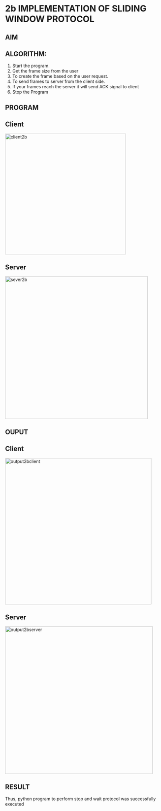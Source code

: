 # 2b IMPLEMENTATION OF SLIDING WINDOW PROTOCOL
## AIM
## ALGORITHM:
1. Start the program.
2. Get the frame size from the user
3. To create the frame based on the user request.
4. To send frames to server from the client side.
5. If your frames reach the server it will send ACK signal to client
6. Stop the Program
## PROGRAM
## Client
<img width="392" alt="client2b" src="https://github.com/NaveenKumarV2005/2b_SLIDING_WINDOW_PROTOCOL/assets/151476286/590c98c8-9937-405b-bea3-90606ff22f21">

## Server
<img width="463" alt="sever2b" src="https://github.com/NaveenKumarV2005/2b_SLIDING_WINDOW_PROTOCOL/assets/151476286/494d0e71-dd66-41c4-b5b7-03240092af2c">

## OUPUT
## Client
<img width="475" alt="output2bclient" src="https://github.com/NaveenKumarV2005/2b_SLIDING_WINDOW_PROTOCOL/assets/151476286/263642cf-9427-4f8f-94bd-cd3563b995b8">

## Server
<img width="479" alt="output2bserver" src="https://github.com/NaveenKumarV2005/2b_SLIDING_WINDOW_PROTOCOL/assets/151476286/1e28409f-7feb-43f6-b64f-a646de38e62a">

## RESULT
Thus, python program to perform stop and wait protocol was successfully executed
